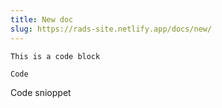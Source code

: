 ```yaml
---
title: New doc
slug: https://rads-site.netlify.app/docs/new/
---
```

```
This is a code block
```

`Code`

Code snioppet